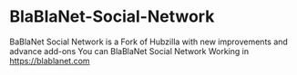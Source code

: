 # BlaBlaNet-Social-Network
BaBlaNet Social Network is a Fork of Hubzilla with new improvements and advance add-ons 
You can BlaBlaNet Social Network Working in https://blablanet.com
